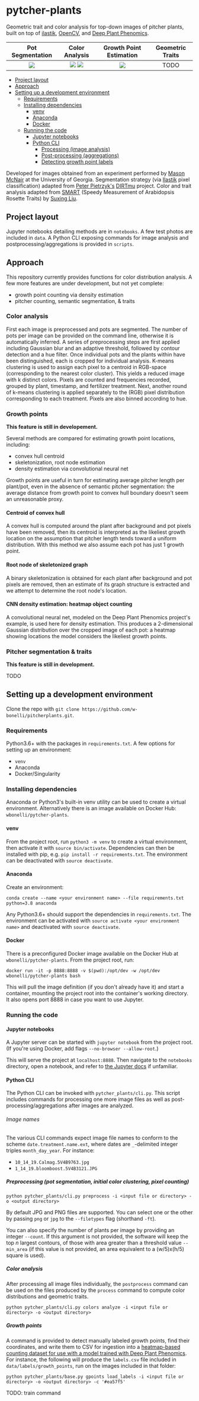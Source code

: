 # pytcher-plants

Geometric trait and color analysis for top-down images of pitcher plants, built on top of [ilastik](https://www.ilastik.org/), [OpenCV](https://github.com/opencv/opencv-python), and [Deep Plant Phenomics](https://github.com/p2irc/deepplantphenomics).

Pot Segmentation             |            Color Analysis             | Growth Point Estimation | Geometric Traits | 
:----------------------------:|:-------------------------------------:|:-----------------------:|:----------------:|
![](media/cont.png)  | ![](media/rad.png) ![](media/rgb.png) |    ![](media/gp.jpg)    |       TODO       

<!-- START doctoc generated TOC please keep comment here to allow auto update -->
<!-- DON'T EDIT THIS SECTION, INSTEAD RE-RUN doctoc TO UPDATE -->

- [Project layout](#project-layout)
- [Approach](#approach)
- [Setting up a development environment](#setting-up-a-development-environment)
  - [Requirements](#requirements)
  - [Installing dependencies](#installing-dependencies)
    - [venv](#venv)
    - [Anaconda](#anaconda)
    - [Docker](#docker)
  - [Running the code](#running-the-code)
    - [Jupyter notebooks](#jupyter-notebooks)
    - [Python CLI](#python-cli)
      - [Processing (image analysis)](#processing-image-analysis)
      - [Post-processing (aggregations)](#post-processing-aggregations)
      - [Detecting growth point labels](#detecting-growth-point-labels)

<!-- END doctoc generated TOC please keep comment here to allow auto update -->

Developed for images obtained from an experiment performed by [Mason McNair](https://github.com/mmcnair91) at the University of Georgia. Segmentation strategy (via [Ilastik](https://www.ilastik.org/) pixel classification) adapted from [Peter Pietrzyk's](https://github.com/PeterPieGH) [DIRTmu](https://github.com/Computational-Plant-Science/DIRTmu) project. Color and trait analysis adapted from [SMART](https://github.com/Computational-Plant-Science/SMART) (Speedy Measurement of Arabidopsis Rosette Traits) by [Suxing Liu](https://github.com/lsx1980).

## Project layout

Jupyter notebooks detailing methods are in `notebooks`. A few test photos are included in `data`. A Python CLI exposing commands for image analysis and postprocessing/aggregations is provided in `scripts`. <!--A `Snakefile` is also provided, encapsulating a Snakemake pipeline which invokes the Python CLI to process individual images in parallel before computing aggregate statistics.-->

## Approach

This repository currently provides functions for color distribution analysis. A few more features are under development, but not yet complete:

- growth point counting via density estimation
- pitcher counting, semantic segmentation, & traits

### Color analysis

First each image is preprocessed and pots are segmented. The number of pots per image can be provided on the command line, otherwise it is automatically inferred. A series of preprocessing steps are first applied including Gaussian blur and an adaptive threshold, followed by contour detection and a hue filter. Once individual pots and the plants within have been distinguished, each is cropped for individual analysis. K-means clustering is used to assign each pixel to a centroid in RGB-space (corresponding to the nearest color cluster). This yields a reduced image with k distinct colors. Pixels are counted and frequencies recorded, grouped by plant, timestamp, and fertilizer treatment. Next, another round of k-means clustering is applied separately to the (RGB) pixel distribution corresponding to each treatment. Pixels are also binned according to hue.

### Growth points

**This feature is still in developement.**

Several methods are compared for estimating growth point locations, including:

- convex hull centroid
- skeletonization, root node estimation
- density estimation via convolutional neural net

Growth points are useful in turn for estimating average pitcher length per plant/pot, even in the absence of semantic pitcher segmentation: the average distance from growth point to convex hull boundary doesn't seem an unreasonable proxy.

#### Centroid of convex hull

A convex hull is computed around the plant after background and pot pixels have been removed, then its centroid is interpreted as the likeliest growth location on the assumption that pitcher length tends toward a uniform distribution. With this method we also assume each pot has just 1 growth point.

#### Root node of skeletonized graph

A binary skeletonization is obtained for each plant after background and pot pixels are removed, then an estimate of its graph structure is extracted and we attempt to determine the root node's location.

#### CNN density estimation: heatmap object counting

A convolutional neural net, modeled on the Deep Plant Phenomics project's example, is used here for density estimation. This produces a 2-dimensional Gaussian distribution over the cropped image of each pot: a heatmap showing locations the model considers the likeliest growth points.

### Pitcher segmentation & traits

**This feature is still in development.**

TODO

## Setting up a development environment

Clone the repo with `git clone https://github.com/w-bonelli/pitcherplants.git`.

### Requirements

Python3.6+ with the packages in `requirements.txt`. A few options for setting up an environment:

- `venv`
- Anaconda
- Docker/Singularity

### Installing dependencies

Anaconda or Python3's built-in venv utility can be used to create a virtual environment. Alternatively there is an image available on Docker Hub: `wbonelli/pytcher-plants`.

#### venv

From the project root, run `python3 -m venv` to create a virtual environment, then activate it with `source bin/activate`. Dependencies can then be installed with pip, e.g. `pip install -r requirements.txt`. The environment can be deactivated with `source deactivate`.

#### Anaconda

Create an environment:

```shell
conda create --name <your environment name> --file requirements.txt python=3.8 anaconda
```

Any Python3.6+ should support the dependencies in `requirements.txt`. The environment can be activated with `source activate <your environment name>` and deactivated with `source deactivate`.

#### Docker

There is a preconfigured Docker image available on the Docker Hub at `wbonelli/pytcher-plants`. From the project root, run:

```shell
docker run -it -p 8888:8888 -v $(pwd):/opt/dev -w /opt/dev wbonelli/pytcher-plants bash
```

This will pull the image definition (if you don't already have it) and start a container, mounting the project root into the container's working directory. It also opens port 8888 in case you want to use Jupyter.

### Running the code

#### Jupyter notebooks

A Jupyter server can be started with `jupyter notebook` from the project root. (If you're using Docker, add flags `--no-browser --allow-root`.)

This will serve the project at `localhost:8888`. Then navigate to the `notebooks` directory, open a notebook, and refer to [the Jupyter docs](https://jupyter.org/documentation) if unfamiliar.

#### Python CLI

The Python CLI can be invoked with `pytcher_plants/cli.py`. This script includes commands for processing one more image files as well as post-processing/aggregations after images are analyzed.

###### Image names

The various CLI commands expect image file names to conform to the scheme `date.treatment.name.ext`, where dates are `_`-delimited integer triples `month_day_year`. For instance:

- `10_14_19.Calmag.5V4B9763.jpg`
- `1_14_19.bloomboost.5V4B3121.JPG`

##### Preprocessing (pot segmentation, initial color clustering, pixel counting)

```shell
python pytcher_plants/cli.py preprocess -i <input file or directory> -o <output directory>
```

By default JPG and PNG files are supported. You can select one or the other by passing `png` or `jpg` to the `--filetypes` flag (shorthand `-ft`).

You can also specify the number of plants per image by providing an integer `--count`. If this argument is not provided, the software will keep the top $n$ largest contours, of those with area greater than a threshold value `--min_area` (if this value is not provided, an area equivalent to a (w/5)x(h/5) square is used).

##### Color analysis

After processing all image files individually, the `postprocess` command can be used on the files produced by the `process` command to compute color distributions and geometric traits.

```shell
python pytcher_plants/cli.py colors analyze -i <input file or directory> -o <output directory>
```

##### Growth points

A command is provided to detect manually labeled growth points, find their coordinates, and write them to CSV for ingestion into a [heatmap-based counting dataset for use with a model trained with Deep Plant Phenomics](https://deep-plant-phenomics.readthedocs.io/en/latest/Loaders/#load-heatmap-based-counting-dataset-from-directory). For instance, the following will produce the `labels.csv` file included in `data/labels/growth_points`, run on the images included in that folder:

```shell
python pytcher_plants/base.py gpoints load_labels -i <input file or directory> -o <output directory> -c '#ea57f5'
```

TODO: train command

